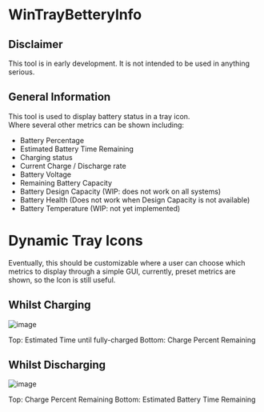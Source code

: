 # WinTrayBetteryInfo
## Disclaimer
This tool is in early development. It is not intended to be used in anything serious.
## General Information
This tool is used to display battery status in a tray icon.  
Where several other metrics can be shown including:


- Battery Percentage
- Estimated Battery Time Remaining
- Charging status
- Current Charge / Discharge rate
- Battery Voltage
- Remaining Battery Capacity
- Battery Design Capacity       (WIP: does not work on all systems)
- Battery Health                (Does not work when Design Capacity is not available)
- Battery Temperature           (WIP: not yet implemented)

# Dynamic Tray Icons
Eventually, this should be customizable where a user can choose which metrics to display through a simple GUI, currently, preset metrics are shown, so the Icon is still useful.
## Whilst Charging
![image](https://user-images.githubusercontent.com/11772153/147858495-d2de2637-1c95-4c79-85ac-615882648e5c.png)
 
Top: Estimated Time until fully-charged
Bottom: Charge Percent Remaining
## Whilst Discharging
![image](https://user-images.githubusercontent.com/11772153/147858489-6de2b1d1-6198-4f18-a1b5-84c01442bf2f.png)


Top: Charge Percent Remaining
Bottom: Estimated Battery Time Remaining
